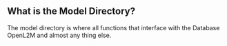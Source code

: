 ## What is the Model Directory?

The model directory is where all functions that interface with the Database
OpenL2M and almost any thing else.
